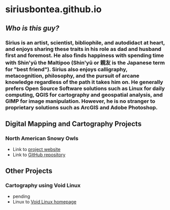 # **siriusbontea.github.io**
## *Who is this guy?*
### Sirius is an artist, scientist, bibliophile, and autodidact at heart, and enjoys sharing these traits in his role as dad and husband first and foremost. He also finds happiness with spending time with Shin'yū the Maltipoo (Shin'yū or 親友 is the Japanese term for "best friend"). Sirius also enjoys calligraphy, metacognition, philosophy, and the pursuit of arcane knowledge regardless of the path it takes him on. He generally prefers Open Source Software solutions such as Linux for daily computing, QGIS for cartography and geospatial analysis, and GIMP for image manipulation. However, he is no stranger to proprietary solutions such as ArcGIS and Adobe Photoshop.


## **Digital Mapping and Cartography Projects**
### North American Snowy Owls
  * Link to [project website](https://siriusbontea.github.io/snowy-owls/)
  * Link to [GitHub repository](https://github.com/siriusbontea/siriusbontea.github.io/tree/main/snowy-owls)

## Other Projects
### Cartography using Void Linux
* pending
* Linux to [Void Linux homepage](https://voidlinux.org/)
